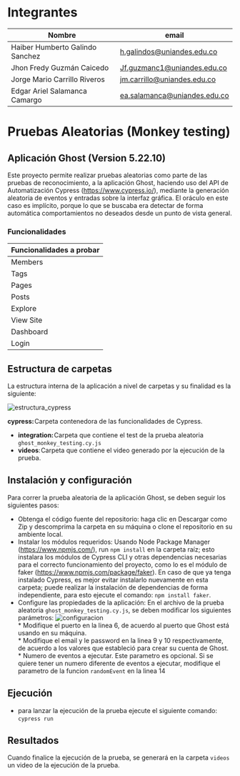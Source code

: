 # Integrantes

| Nombre | email |
| --------- | --------- |
| Haiber Humberto Galindo Sanchez | h.galindos@uniandes.edu.co |
| Jhon Fredy Guzmán Caicedo | Jf.guzmanc1@uniandes.edu.co |
| Jorge Mario Carrillo Riveros | jm.carrillo@uniandes.edu.co |
| Edgar Ariel Salamanca Camargo | ea.salamanca@uniandes.edu.co |

# Pruebas Aleatorias (Monkey testing) 
## Aplicación Ghost (Version 5.22.10)
Este proyecto permite realizar pruebas aleatorias como parte de las pruebas de reconocimiento, a la aplicación Ghost, haciendo uso del API de Automatización Cypress (https://www.cypress.io/), mediante la generación aleatoria de eventos y entradas sobre la interfaz gráfica.
El oráculo en este caso es implícito, porque lo que se buscaba era detectar de forma automática comportamientos no deseados desde un punto de vista general. 

### Funcionalidades 

| Funcionalidades a probar | 
| ----- |
| Members |
| Tags |
| Pages |
| Posts |
| Explore |
| View Site |
| Dashboard |
| Login |


## Estructura de carpetas
La estructura interna de la aplicación a nivel de carpetas y su finalidad es la siguiente:

![estructura_cypress](https://user-images.githubusercontent.com/111403006/202925080-6934f77b-ef1a-4c76-af9b-6cddbe4651e7.png)

**cypress:** Carpeta contenedora de las funcionalidades de Cypress.
-	**integration:** Carpeta que contiene el test de la prueba aleatoria `ghost_monkey_testing.cy.js`
-	**videos**: Carpeta que contiene el video generado por la ejecución de la prueba.


## Instalación y configuración
Para correr la prueba aleatoria de la aplicación Ghost, se deben seguir los siguientes pasos:
- Obtenga el código fuente del repositorio: haga clic en Descargar como Zip y descomprima la carpeta en su máquina o clone el repositorio en su ambiente local.
- Instalar los módulos requeridos: Usando Node Package Manager (https://www.npmjs.com/), run `npm install` en la carpeta raíz; esto instalara los módulos de Cypress CLI y otras dependencias necesarias para el correcto funcionamiento del proyecto, como lo es el módulo de faker (https://www.npmjs.com/package/faker). En caso de que ya tenga instalado Cypress, es mejor evitar instalarlo nuevamente en esta carpeta; puede realizar la instalación de dependencias de forma independiente, para esto ejecute el comando: `npm install faker`.
- Configure las propiedades de la aplicación: En el archivo de la prueba aleatoria `ghost_monkey_testing.cy.js`, se deben modificar los siguientes parámetros: 
![configuracion](https://user-images.githubusercontent.com/111403006/202923217-749b4cb7-9a46-4934-babe-0a0621aa0309.png)
<br>* Modifique el puerto en la linea 6, de acuerdo al puerto que Ghost está usando en su máquina.
<br>* Modifique el email y le password en la linea 9 y 10 respectivamente, de acuerdo a los valores que estableció para crear su cuenta de Ghost.
<br>* Numero de eventos a ejecutar. Este parametro es opcional. Si se quiere tener un numero diferente de eventos a ejecutar, modifique el parametro de la funcion `randomEvent` en la linea 14 

## Ejecución
- para lanzar la ejecución de la prueba ejecute el siguiente comando:
`cypress run`

## Resultados
Cuando finalice la ejecución de la prueba, se generará en la carpeta `videos` un video de la ejecución de la prueba.


